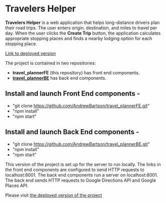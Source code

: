 # Travelers Helper

**Travelers Helper** is a web application that helps long-distance drivers plan their road trips. 
The user enters origin, destination, and miles to travel per day. When the user clicks the **Create Trip** button, the application calculates appropriate stopping places and finds a nearby lodging option for each stopping place. 

[Link to deployed version](https://travelers-helper.herokuapp.com/)


The project is contained in two repositories: 
- **travel_plannerFE** (this repository) has front end components. 
- [**travel_plannerBE**](https://github.com/AndrewBartson/travel_plannerBE) has back end components.

## Install and launch Front End components -

- "git clone https://github.com/AndrewBartson/travel_plannerFE.git"
- "npm install"
- "npm start"

## Install and launch Back End components -

- "git clone https://github.com/AndrewBartson/travel_plannerBE.git"
- "npm install"
- "npm start"

This version of the project is set up for the server to run locally. The links in the front end components are configured to send HTTP requests to localhost:8001. The back end components run a server on localhost:8001. The back end sends HTTP requests to Google Directions API and Google Places API.

Please visit [the deployed version of the project](https://travelers-helper.herokuapp.com/)